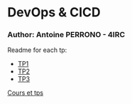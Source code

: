 # DevOps & CICD

### Author: Antoine PERRONO - 4IRC

Readme for each tp:
- [TP1](./TP1/README.md)
- [TP2](./tp2/README.md)
- [TP3](./tp3/README.md)

[Cours et tps](http://school.pages.takima.io/devops-resources/)
